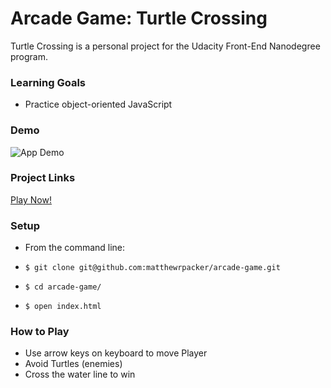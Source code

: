 # Arcade Game: Turtle Crossing

Turtle Crossing is a personal project for the Udacity Front-End Nanodegree program.

### Learning Goals
- Practice object-oriented JavaScript

### Demo
![App Demo](http://recordit.co/Vuf45Z8j10.gif)

### Project Links
[Play Now!](https://matthewrpacker.github.io/arcade-game/)

### Setup

- From the command line:

- `$ git clone git@github.com:matthewrpacker/arcade-game.git`

- `$ cd arcade-game/`

- `$ open index.html`

### How to Play

- Use arrow keys on keyboard to move Player
- Avoid Turtles (enemies)
- Cross the water line to win

